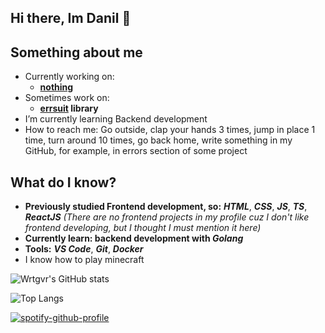 ## Hi there, Im Danil 👋

## Something about me
- Currently working on:
   - **[nothing](https://en.wikipedia.org/wiki/Nothing)**
- Sometimes work on:
   - **[errsuit](https://github.com/Wrtgvr2/errsuit) library**
- I’m currently learning Backend development
- How to reach me: Go outside, clap your hands 3 times, jump in place 1 time, turn around 10 times, go back home, write something in my GitHub, for example, in errors section of some project

## What do I know?
- **Previously studied Frontend development, so:** ***HTML***, ***CSS***, ***JS***, ***TS***, ***ReactJS***
*(There are no frontend projects in my profile cuz I don't like frontend developing, but I thought I must mention it here)*
- **Currently learn: backend development with *Golang***
- **Tools:** ***VS Code***, ***Git***, ***Docker***
- I know how to play minecraft

![Wrtgvr's GitHub stats](https://github-readme-stats.vercel.app/api?username=wrtgvr2&show_icons=true&theme=dark)

![Top Langs](https://github-readme-stats.vercel.app/api/top-langs/?username=wrtgvr2&theme=dark)

[![spotify-github-profile](https://spotify-github-profile.kittinanx.com/api/view?uid=31jffwoqdfc7ajgacsecwexhua4m&cover_image=true&theme=novatorem&show_offline=true&background_color=121212&interchange=false&bar_color=53b14f&bar_color_cover=false)](https://github.com/kittinan/spotify-github-profile)
